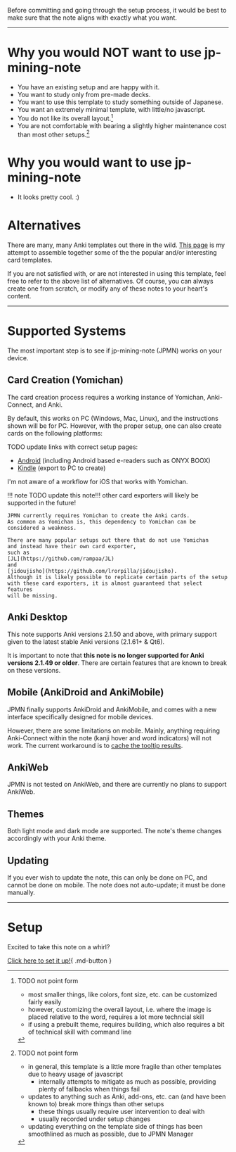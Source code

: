 
Before committing and going through the setup process,
it would be best to make sure that the note aligns with exactly what you want.

---


# Why you would NOT want to use jp-mining-note
- You have an existing setup and are happy with it.
- You want to study only from pre-made decks.
- You want to use this template to study something outside of Japanese.
- You want an extremely minimal template, with little/no javascript.
- You do not like its overall layout.[^1]
- You are not comfortable with bearing a slightly higher maintenance cost than most other setups.[^2]

# Why you would want to use jp-mining-note
<!-- I don't like trying to "sell" people the note. If you like it, you like it. If you don't, you don't. -->
- It looks pretty cool. :)


# Alternatives
There are many, many Anki templates out there in the wild.
[This page](alternatives.md)
is my attempt to assemble together some of the the popular and/or interesting card templates.

If you are not satisfied with, or are not interested in using this template,
feel free to refer to the above list of alternatives.
Of course, you can always create one from scratch, or modify any of these notes
to your heart's content.



---

# Supported Systems
The most important step is to see if jp-mining-note (JPMN) works on your device.

## Card Creation (Yomichan)
The card creation process requires a working instance of Yomichan, Anki-Connect, and Anki.

By default, this works on PC (Windows, Mac, Linux), and the instructions shown will be for PC.
However, with the proper setup, one can also create cards on the following platforms:

TODO update links with correct setup pages:

- [Android](setupyomichan.md#android-setup) (including Android based e-readers such as ONYX BOOX)
- [Kindle](setupyomichan.md#kindle-setup) (export to PC to create)

I'm not aware of a workflow for iOS that works with Yomichan.

!!! note
    TODO update this note!!! other card exporters will likely be supported in the future!

    JPMN currently requires Yomichan to create the Anki cards.
    As common as Yomichan is, this dependency to Yomichan can be considered a weakness.

    There are many popular setups out there that do not use Yomichan
    and instead have their own card exporter,
    such as
    [JL](https://github.com/rampaa/JL)
    and
    [jidoujisho](https://github.com/lrorpilla/jidoujisho).
    Although it is likely possible to replicate certain parts of the setup
    with these card exporters, it is almost guaranteed that select features
    will be missing.

## Anki Desktop
This note supports Anki versions 2.1.50 and above, with
primary support given to the latest stable Anki versions (2.1.61+ & Qt6).

It is important to note that **this note is no longer supported for Anki versions 2.1.49 or older**.
There are certain features that are known to break on these versions.

## Mobile (AnkiDroid and AnkiMobile)
JPMN finally supports AnkiDroid and AnkiMobile,
and comes with a new interface specifically designed for mobile devices.

However, there are some limitations on mobile. Mainly, anything requiring
Anki-Connect within the note (kanji hover and word indicators) will not work.
The current workaround is to [cache the tooltip results](tooltipresults.md#cache-tooltip-results).

## AnkiWeb
JPMN is not tested on AnkiWeb, and there are currently no plans to support AnkiWeb.

## Themes
Both light mode and dark mode are supported.
The note's theme changes accordingly with your Anki theme.

## Updating
If you ever wish to update the note, this can only be done on PC,
and cannot be done on mobile.
The note does not auto-update; it must be done manually.



---

# Setup
Excited to take this note on a whirl?

[Click here to set it up!](setup.md){ .md-button }




[^1]:
    TODO not point form

    - most smaller things, like colors, font size, etc. can be customized fairly easily
    - however, customizing the overall layout, i.e. where the image is placed relative to the word,
        requires a lot more techncial skill
    - if using a prebuilt theme, requires building, which also requires a bit of technical skill with
        command line

[^2]:
    TODO not point form

    - in general, this template is a little more fragile than other templates due to heavy usage of javascript
        - internally attempts to mitigate as much as possible, providing plenty of fallbacks when things fail
    - updates to anything such as Anki, add-ons, etc. can (and have been known to)
        break more things than other setups
        - these things usually require user intervention to deal with
        - usually recorded under setup changes
    - updating everything on the template side of things has been smoothlined as much as possible,
        due to JPMN Manager

